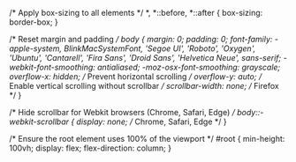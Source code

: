/* Apply box-sizing to all elements */
*,
*::before,
*::after {
  box-sizing: border-box;
}

/* Reset margin and padding */
body {
  margin: 0;
  padding: 0;
  font-family: -apple-system, BlinkMacSystemFont, 'Segoe UI', 'Roboto', 'Oxygen',
    'Ubuntu', 'Cantarell', 'Fira Sans', 'Droid Sans', 'Helvetica Neue', sans-serif;
  -webkit-font-smoothing: antialiased;
  -moz-osx-font-smoothing: grayscale;
  overflow-x: hidden; /* Prevent horizontal scrolling */
  overflow-y: auto; /* Enable vertical scrolling without scrollbar */
  scrollbar-width: none; /* Firefox */
}

/* Hide scrollbar for Webkit browsers (Chrome, Safari, Edge) */
body::-webkit-scrollbar {
  display: none; /* Chrome, Safari, Edge */
}

/* Ensure the root element uses 100% of the viewport */
#root {
  min-height: 100vh;
  display: flex;
  flex-direction: column;
}
